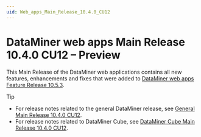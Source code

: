 ```yaml
---
uid: Web_apps_Main_Release_10.4.0_CU12
---
```


# DataMiner web apps Main Release 10.4.0 CU12 – Preview

This Main Release of the DataMiner web applications contains all new features, enhancements and fixes that were added to [DataMiner web apps Feature Release 10.5.3](xref:Web_apps_Feature_Release_10.5.3).

> [!TIP]
>
> - For release notes related to the general DataMiner release, see [General Main Release 10.4.0 CU12](xref:General_Main_Release_10.4.0_CU12).
> - For release notes related to DataMiner Cube, see [DataMiner Cube Main Release 10.4.0 CU12](xref:Cube_Main_Release_10.4.0_CU12).

